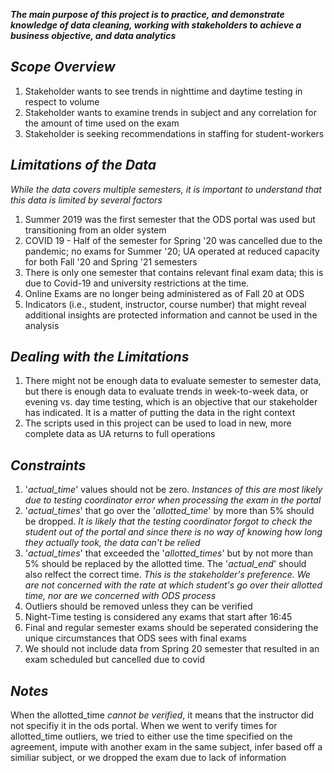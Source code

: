 ***The main purpose of this project is to practice, and demonstrate knowledge of data cleaning, working with stakeholders to achieve a business objective, and data analytics***

## *Scope Overview*

1. Stakeholder wants to see trends in nighttime and daytime testing in respect to volume
2. Stakeholder wants to examine trends in subject and any correlation for the amount of time used on the exam
3. Stakeholder is seeking recommendations in staffing for student-workers


## *Limitations of the Data*

*While the data covers multiple semesters, it is important to understand that this data is limited by several factors*

1. Summer 2019 was the first semester that the ODS portal was used but transitioning from an older system
2. COVID 19 - Half of the semester for Spring '20 was cancelled due to the pandemic; no exams for Summer '20; UA operated at reduced capacity for both Fall '20 and Spring '21 semesters
3. There is only one semester that contains relevant final exam data; this is due to Covid-19 and university restrictions at the time.
4. Online Exams are no longer being administered as of Fall 20 at ODS
5. Indicators (i.e., student, instructor, course number) that might reveal additional insights are protected information and cannot be used in the analysis

## *Dealing with the Limitations*

1. There might not be enough data to evaluate semester to semester data, but there is enough data to evaluate trends in week-to-week data, or evening vs. day time testing, which is an objective that our stakeholder has indicated. It is a matter of putting the data in the right context
2. The scripts used in this project can be used to load in new, more complete data as UA returns to full operations

## *Constraints*

1. '*actual_time*' values should not be zero. *Instances of this are most likely due to testing coordinator error when processing the exam in the portal*
2. '*actual_times*' that go over the '*allotted_time*' by more than 5% should be dropped. *It is likely that the testing coordinator forgot to check the student out of the portal and since there is no way of knowing how long they actually took, the data can't be relied*
3. '*actual_times*' that exceeded the '*allotted_times*' but by not more than 5% should be replaced by the allotted time. The '*actual_end*' should also relfect the correct time. *This is the stakeholder's preference. We are not concerned with the rate at which student's go over their allotted time, nor are we concerned with ODS process*
4. Outliers should be removed unless they can be verified
5. Night-Time testing is considered any exams that start after 16:45
6. Final and regular semester exams should be seperated considering the unique circumstances that ODS sees with final exams
7. We should not include data from Spring 20 semester that resulted in an exam scheduled but cancelled due to covid

## *Notes*

When the allotted_time *cannot be verified*, it means that the instructor did not specifiy it in the ods portal. When we went to verify times for allotted_time outliers, we tried to either use the time specified on the agreement, impute with another exam in the same subject, infer based off a similiar subject, or we dropped the exam due to lack of information
